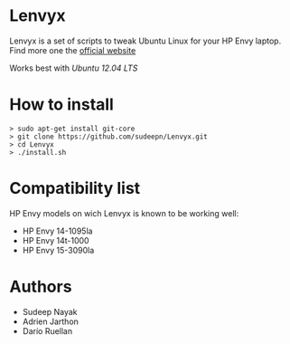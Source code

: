 Lenvyx
======

Lenvyx is a set of scripts to tweak Ubuntu Linux for your HP Envy laptop.
Find more one the [official website](http://lenvyx.herokuapp.com)

Works best with *Ubuntu 12.04 LTS*

How to install
==============

    > sudo apt-get install git-core
    > git clone https://github.com/sudeepn/Lenvyx.git
    > cd Lenvyx
    > ./install.sh

Compatibility list
==============

HP Envy models on wich Lenvyx is known to be working well:

* HP Envy 14-1095la
* HP Envy 14t-1000
* HP Envy 15-3090la

Authors
=====

* Sudeep Nayak
* Adrien Jarthon
* Darío Ruellan